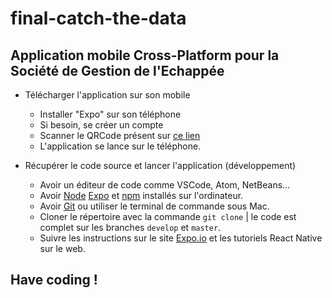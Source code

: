 # final-catch-the-data
## Application mobile Cross-Platform pour la Société de Gestion de l'Echappée

- Télécharger l'application sur son mobile 
  - Installer "Expo" sur son téléphone
  - Si besoin, se créer un compte
  - Scanner le QRCode présent sur [ce lien](https://expo.io/@poulpaz/CatchTheData)
  - L'application se lance sur le téléphone.
  
- Récupérer le code source et lancer l'application (développement)
  - Avoir un éditeur de code comme VSCode, Atom, NetBeans...
  - Avoir [Node](https://nodejs.org/en/) [Expo](https://docs.expo.io/versions/latest/introduction/installation/) et [npm](https://www.npmjs.com/get-npm) installés sur l'ordinateur.
  - Avoir [Git](https://git-scm.com/) ou utiliser le terminal de commande sous Mac.
  - Cloner le répertoire avec la commande `git clone` | le code est complet sur les branches `develop` et `master`.
  - Suivre les instructions sur le site [Expo.io](https://docs.expo.io/versions/latest/) et les tutoriels React Native sur le web.
  
## Have coding !
